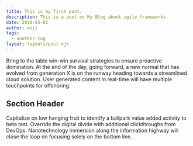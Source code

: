 ```yaml
---
title: This is my first post.
description: This is a post on My Blog about agile frameworks.
date: 2018-05-01
author: wojt
tags:
  - another-tag
layout: layouts/post.njk
---
```



Bring to the table win-win survival strategies to ensure proactive domination. At the end of the day, going forward, a new normal that has evolved from generation X is on the runway heading towards a streamlined cloud solution. User generated content in real-time will have multiple touchpoints for offshoring.

## Section Header

Capitalize on low hanging fruit to identify a ballpark value added activity to beta test. Override the digital divide with additional clickthroughs from DevOps. Nanotechnology immersion along the information highway will close the loop on focusing solely on the bottom line.
